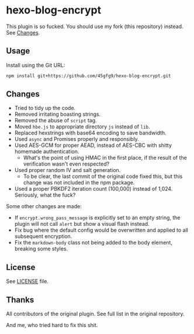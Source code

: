 # hexo-blog-encrypt

This plugin is so fucked. You should use my fork (this repository) instead. See [Changes](#changes).

## Usage

Install using the Git URL:

```bash
npm install git+https://github.com/45gfg9/hexo-blog-encrypt.git
```

## Changes

- Tried to tidy up the code.
- Removed irritating boasting strings.
- Removed the abuse of `script` tag.
- Moved `hbe.js` to appropriate directory `js` instead of `lib`.
- Replaced hexstrings with base64 encoding to save bandwidth.
- Used `async` and Promises properly and responsibly.
- Used AES-GCM for proper AEAD, instead of AES-CBC with shitty homemade authentication.
  - What's the point of using HMAC in the first place, if the result of the verification wasn't even respected?
- Used proper random IV and salt generation.
  - To be clear, the last commit of the original code fixed this, but this change was not included in the npm package.
- Used a proper PBKDF2 iteration count (100,000) instead of 1,024. Seriously, what the fuck?

Some other changes are made:

- If `encrypt.wrong_pass_message` is explicitly set to an empty string, the plugin will not call `alert` but show a visual flash instead.
- Fix bug where the default config would be overwritten and applied to all subsequent encryption.
- Fix the `markdown-body` class not being added to the body element, breaking some styles.

## License

See [LICENSE](LICENSE) file.

## Thanks

All contributors of the original plugin. See full list in the original repository.

And me, who tried hard to fix this shit.
